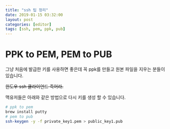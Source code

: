 ```yaml
---
title: "ssh 팁 정리"
date: 2019-01-15 03:32:00
layout: post
categories: [editor]
tags: [ssh, pem, ppk, pub]
---
```


PPK to PEM, PEM to PUB
===

그냥 처음에 발급한 키를 사용하면 좋은데 꼭 ppk를 만들고 원본 파일을 지우는 분들이 있습니다.

~~윈도우 ssh 클라이언드 죽어라.~~

맥유저들은 아래와 같은 방법으로 다시 키를 생성 할 수 있습니다.

``` bash
# ppk to pem
brew install putty
# pem to pub
ssh-keygen -y -f private_key1.pem > public_key1.pub
```
